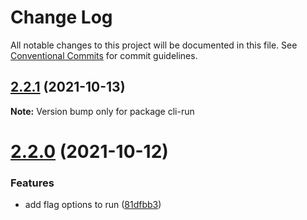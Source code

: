# Change Log

All notable changes to this project will be documented in this file.
See [Conventional Commits](https://conventionalcommits.org) for commit guidelines.

## [2.2.1](https://github.com/ambar/gogen/compare/v2.2.0...v2.2.1) (2021-10-13)

**Note:** Version bump only for package cli-run





# [2.2.0](https://github.com/ambar/gogen/compare/v2.1.0...v2.2.0) (2021-10-12)


### Features

* add flag options to run ([81dfbb3](https://github.com/ambar/gogen/commit/81dfbb39f09a83514dddd8caec3fbc1cc59cf1cc))
